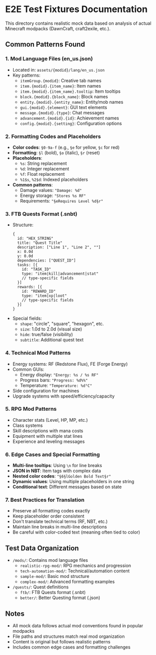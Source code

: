 # E2E Test Fixtures Documentation

This directory contains realistic mock data based on analysis of actual Minecraft modpacks (DawnCraft, craft2exile, etc.).

## Common Patterns Found

### 1. Mod Language Files (en_us.json)
- Located in: `assets/{modid}/lang/en_us.json`
- Key patterns:
  - `itemGroup.{modid}`: Creative tab names
  - `item.{modid}.{item_name}`: Item names
  - `item.{modid}.{item_name}.tooltip`: Item tooltips
  - `block.{modid}.{block_name}`: Block names
  - `entity.{modid}.{entity_name}`: Entity/mob names
  - `gui.{modid}.{element}`: GUI text elements
  - `message.{modid}.{type}`: Chat messages
  - `advancement.{modid}.{id}`: Achievement names
  - `config.{modid}.{setting}`: Configuration options

### 2. Formatting Codes and Placeholders
- **Color codes**: `§0-9a-f` (e.g., `§e` for yellow, `§c` for red)
- **Formatting**: `§l` (bold), `§o` (italic), `§r` (reset)
- **Placeholders**:
  - `%s`: String replacement
  - `%d`: Integer replacement
  - `%f`: Float replacement
  - `%1$s`, `%2$d`: Indexed placeholders
- **Common patterns**:
  - Damage values: `"Damage: %d"`
  - Energy storage: `"Stores %s RF"`
  - Requirements: `"§eRequires Level %d§r"`

### 3. FTB Quests Format (.snbt)
- Structure:
  ```snbt
  {
    id: "HEX_STRING"
    title: "Quest Title"
    description: ["Line 1", "Line 2", ""]
    x: 0.0d
    y: 0.0d
    dependencies: ["QUEST_ID"]
    tasks: [{
      id: "TASK_ID"
      type: "item|kill|advancement|stat"
      // type-specific fields
    }]
    rewards: [{
      id: "REWARD_ID" 
      type: "item|xp|loot"
      // type-specific fields
    }]
  }
  ```
- Special fields:
  - `shape`: "circle", "square", "hexagon", etc.
  - `size`: 1.0d to 2.0d (visual size)
  - `hide`: true/false (visibility)
  - `subtitle`: Additional quest text

### 4. Technical Mod Patterns
- Energy systems: RF (Redstone Flux), FE (Forge Energy)
- Common GUIs:
  - Energy display: `"Energy: %s / %s RF"`
  - Progress bars: `"Progress: %d%%"`
  - Temperature: `"Temperature: %d°C"`
- Side configuration for machines
- Upgrade systems with speed/efficiency/capacity

### 5. RPG Mod Patterns
- Character stats (Level, HP, MP, etc.)
- Class systems
- Skill descriptions with mana costs
- Equipment with multiple stat lines
- Experience and leveling messages

### 6. Edge Cases and Special Formatting
- **Multi-line tooltips**: Using `\n` for line breaks
- **JSON in NBT**: Item tags with complex data
- **Nested color codes**: `"§6§lGolden Bold Text§r"`
- **Dynamic values**: Using multiple placeholders in one string
- **Conditional text**: Different messages based on state

### 7. Best Practices for Translation
- Preserve all formatting codes exactly
- Keep placeholder order consistent
- Don't translate technical terms (RF, NBT, etc.)
- Maintain line breaks in multi-line descriptions
- Be careful with color-coded text (meaning often tied to color)

## Test Data Organization
- `/mods/`: Contains mod language files
  - `realistic-rpg-mod/`: RPG mechanics and progression
  - `tech-automation-mod/`: Technical/automation content
  - `sample-mod/`: Basic mod structure
  - `complex-mod/`: Advanced formatting examples
- `/quests/`: Quest definitions
  - `ftb/`: FTB Quests format (.snbt)
  - `better/`: Better Questing format (.json)

## Notes
- All mock data follows actual mod conventions found in popular modpacks
- File paths and structures match real mod organization
- Content is original but follows realistic patterns
- Includes common edge cases and formatting challenges